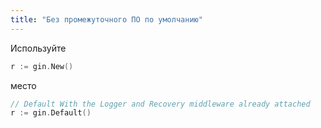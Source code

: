 ```yaml
---
title: "Без промежуточного ПО по умолчанию"
---
```


Используйте

```go
r := gin.New()
```

место

```go
// Default With the Logger and Recovery middleware already attached
r := gin.Default()
```
